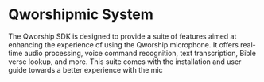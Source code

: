 # Qworshipmic System
The Qworship SDK is designed to provide a suite of features aimed at enhancing the experience of using the Qworship microphone. It offers real-time audio processing, voice command recognition, text transcription, Bible verse lookup, and more. This suite comes with the installation and user guide towards a better experience with the mic

